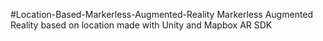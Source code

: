 #Location-Based-Markerless-Augmented-Reality
Markerless Augmented Reality based on location made with Unity and Mapbox AR SDK
